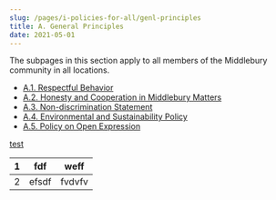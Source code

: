 ```yaml
---
slug: /pages/i-policies-for-all/genl-principles
title: A. General Principles
date: 2021-05-01
---
```

The subpages in this section apply to all members of the Middlebury community in all locations.

*   [A.1. Respectful Behavior](/pages/i-policies-for-all/genl-principles/respectful-behavior)
*   [A.2. Honesty and Cooperation in Middlebury Matters](/pages/i-policies-for-all/genl-principles/honesty-cooperation)
*   [A.3. Non-discrimination Statement](/pages/i-policies-for-all/genl-principles/non-discrimination-statement)
*   [A.4. Environmental and Sustainability Policy](/pages/i-policies-for-all/genl-principles/envl-sustain-policy)
*   [A.5. Policy on Open Expression](/pages/i-policies-for-all/genl-principles/freedom-of-expression)

[test](static/assets/2020-2024-non-discrimination-policies-and-procedures.pdf)

| 1 | fdf | weff |
| --- | --- | --- |
| 2 | efsdf | fvdvfv |
